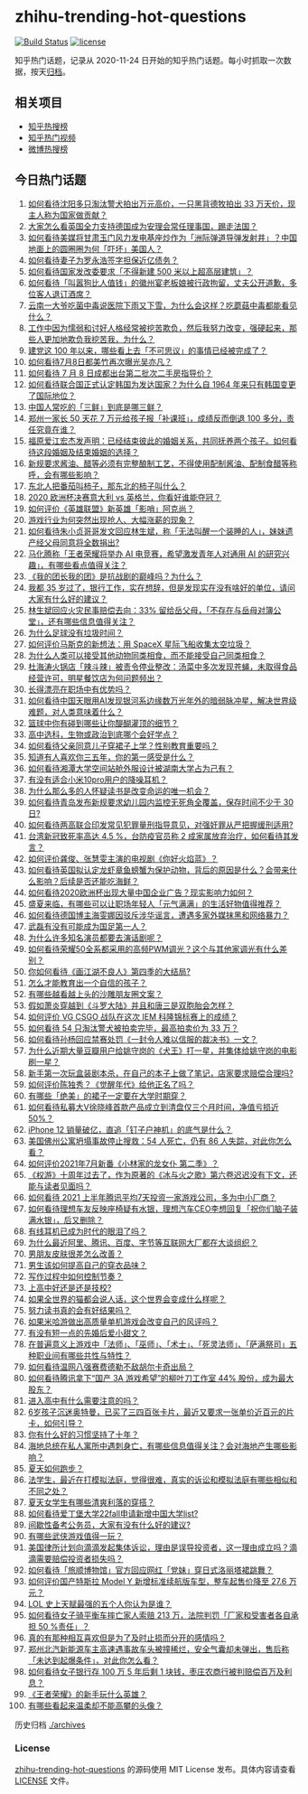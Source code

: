 # zhihu-trending-hot-questions

[![Build Status](https://github.com/justjavac/zhihu-trending-hot-questions/workflows/ci/badge.svg?branch=master)](https://github.com/justjavac/zhihu-trending-hot-questions/actions)
[![license](https://img.shields.io/github/license/justjavac/zhihu-trending-hot-questions)](https://github.com/justjavac/zhihu-trending-hot-questions/blob/master/LICENSE)

知乎热门话题，记录从 2020-11-24 日开始的知乎热门话题。每小时抓取一次数据，按天[归档](./archives)。

## 相关项目

- [知乎热搜榜](https://github.com/justjavac/zhihu-trending-top-search)
- [知乎热门视频](https://github.com/justjavac/zhihu-trending-hot-video)
- [微博热搜榜](https://github.com/justjavac/weibo-trending-hot-search)

## 今日热门话题

<!-- BEGIN -->
<!-- 最后更新时间 Fri Jul 09 2021 12:02:10 GMT+0800 (China Standard Time) -->

1. [如何看待沈阳多只淘汰警犬拍出万元高价，一只黑背德牧拍出 33
   万天价，现主人称为国家做贡献？](https://www.zhihu.com/question/470744876)
2. [大家怎么看英国全力支持德国成为安理会常任理事国，踢走法国？](https://www.zhihu.com/question/469971208)
3. [如何看待美媒将甘肃玉门风力发电基座炒作为「洲际弹道导弹发射井」？中国地面上的圆圈圈为何「吓坏」美国人？](https://www.zhihu.com/question/470699616)
4. [如何看待妻子为罗永浩签字担保近亿债务？](https://www.zhihu.com/question/470416301)
5. [如何看待国家发改委要求「不得新建 500 米以上超高层建筑」？](https://www.zhihu.com/question/470500743)
6. [如何看待「叫嚣狗比人值钱」的徽州宴老板娘被行政拘留，丈夫公开道歉，多位客人退订酒席？](https://www.zhihu.com/question/470671135)
7. [云南一大爷吃菌中毒说医院下雨又下雪，为什么会这样？吃蘑菇中毒都能看见什么？](https://www.zhihu.com/question/468729753)
8. [工作中因为懦弱和讨好人格经常被挖苦欺负，然后我努力改变，强硬起来，那些人更加地欺负我挖苦我，为什么？](https://www.zhihu.com/question/465601275)
9. [建党这 100 年以来，哪些看上去「不可思议」的事情已经被完成了？](https://www.zhihu.com/question/468798487)
10. [如何看待7月8日都美竹再次曝光吴亦凡？](https://www.zhihu.com/question/470964638)
11. [如何看待 7 月 8 日成都出台第二批次二手房指导价？](https://www.zhihu.com/question/470893877)
12. [如何看待联合国正式认定韩国为发达国家？为什么自 1964
    年来只有韩国变更了国际地位？](https://www.zhihu.com/question/470577824)
13. [中国人常吃的「三鲜」到底是哪三鲜？](https://www.zhihu.com/question/22874325)
14. [郑州一家长 50 天花 7 万元给孩子报「补课班」，成绩反而倒退 100
    多分，责任究竟在谁？](https://www.zhihu.com/question/470924203)
15. [福原爱江宏杰发声明：已经结束彼此的婚姻关系，共同抚养两个孩子。如何看待这段婚姻及结束婚姻的选择？](https://www.zhihu.com/question/470949555)
16. [新规要求酱油、醋等必须有完整酿制工艺，不得使用配制酱油、配制食醋等称呼，会有哪些影响？](https://www.zhihu.com/question/469064611)
17. [东北人把番茄叫柿子，那东北的柿子叫什么？](https://www.zhihu.com/question/459057274)
18. [2020 欧洲杯决赛意大利 vs 英格兰，你看好谁能夺冠？](https://www.zhihu.com/question/470795363)
19. [如何评价《英雄联盟》新英雄「影哨」阿克尚？](https://www.zhihu.com/question/470802571)
20. [游戏行业为何突然出现抢人、大幅涨薪的现象？](https://www.zhihu.com/question/468141499)
21. [如何看待朱小贞哥哥发文回应林生斌，称「无法叫醒一个装睡的人」，妹妹遗产经父母同意将全数捐出?](https://www.zhihu.com/question/470995271)
22. [马化腾称「王者荣耀将举办 AI 电竞赛，希望激发青年人对通用 AI
    的研究兴趣」，有哪些看点值得关注？](https://www.zhihu.com/question/470876217)
23. [《我的团长我的团》是抗战剧的巅峰吗？为什么？](https://www.zhihu.com/question/469818261)
24. [我都 35
    岁过了，银行工作，实在想辞，但是发现实在没有啥好的单位，请问大家有什么好的建议？](https://www.zhihu.com/question/463128218)
25. [林生斌回应火灾民事赔偿去向：33%
    留给岳父母，「不存在与岳母对簿公堂」，还有哪些信息值得关注？](https://www.zhihu.com/question/470947046)
26. [为什么足球没有垃圾时间？](https://www.zhihu.com/question/469925636)
27. [如何评价马斯克的新想法：用 SpaceX 星际飞船收集太空垃圾？](https://www.zhihu.com/question/470417380)
28. [为什么人类可以接受其他动物同类相食，而不能接受自己同类相食？](https://www.zhihu.com/question/470774082)
29. [杜海涛火锅店「辣斗辣」被责令停业整改：汤菜中多次发现苍蝇，未取得食品经营许可，明星餐饮店为何问题频出？](https://www.zhihu.com/question/470854902)
30. [长得漂亮在职场中有优势吗？](https://www.zhihu.com/question/470255707)
31. [如何看待中国天眼用AI发现银河系边缘数万光年外的暗弱脉冲星，解决世界级难题，对人类意味着什么？](https://www.zhihu.com/question/470923118)
32. [篮球中你有碰到哪些让你醍醐灌顶的细节？](https://www.zhihu.com/question/443277713)
33. [高中选科，生物或政治到底哪个会好学点？](https://www.zhihu.com/question/470763807)
34. [如何看待父亲同意儿子穿裙子上学？性别教育重要吗？](https://www.zhihu.com/question/470697296)
35. [知道有人喜欢你三五年，你的第一感受是什么？](https://www.zhihu.com/question/470307831)
36. [如何看待湘潭大学空间站舱外服设计被湖南大学占为己有？](https://www.zhihu.com/question/470753814)
37. [有没有适合小米10pro用户的降噪耳机？](https://www.zhihu.com/question/461323088)
38. [为什么那么多的人怀疑读书是改变命运的唯一机会？](https://www.zhihu.com/question/464248567)
39. [如何看待青岛发布新规要求幼儿园内监控无死角全覆盖，保存时间不少于 30
    日?](https://www.zhihu.com/question/470850606)
40. [如何看待两高联合印发常见犯罪量刑指导意见，对强奸罪从严把握缓刑适用?](https://www.zhihu.com/question/470720972)
41. [台湾新冠致死率高达 4.5 %，台防疫官员称 2
    成家属放弃治疗，如何看待其发言？](https://www.zhihu.com/question/470950154)
42. [如何评价龚俊、张慧雯主演的电视剧《你好火焰蓝》？](https://www.zhihu.com/question/470093053)
43. [如何看待英国拟认定龙虾章鱼螃蟹为保护动物，背后的原因是什么？会带来什么影响？后续是否还能吃海鲜？](https://www.zhihu.com/question/470831254)
44. [如何看待2020欧洲杯出现大量中国企业广告？现实影响力如何？](https://www.zhihu.com/question/470706106)
45. [盛夏来临，有哪些可以让职场年轻人「元气满满」的生活好物值得推荐？](https://www.zhihu.com/question/470911340)
46. [如何看待德国博主海雯娜因驳斥涉华谣言，遭遇多家外媒抹黑和网络暴力？](https://www.zhihu.com/question/470651162)
47. [武磊有没有可能成为国足第一人？](https://www.zhihu.com/question/468428816)
48. [为什么许多知名演员都要去演话剧呢？](https://www.zhihu.com/question/306573807)
49. [如何看待荣耀50全系都采用的高频PWM调光？这个与其他家调光有什么差别？](https://www.zhihu.com/question/470901303)
50. [你如何看待《画江湖不良人》第四季的大结局?](https://www.zhihu.com/question/470866019)
51. [怎么才能教育出一个自信的孩子？](https://www.zhihu.com/question/436119718)
52. [有哪些越看越上头的沙雕朋友圈文案？](https://www.zhihu.com/question/470436466)
53. [假如萧炎穿越到《斗罗大陆》并且和唐三是双胞胎会怎样？](https://www.zhihu.com/question/462157366)
54. [如何评价 VG CSGO 战队在这次 IEM
    科隆锦标赛上的成绩？](https://www.zhihu.com/question/470734770)
55. [如何看待 54 只淘汰警犬被拍卖完毕，最高拍卖价为 33 万？](https://www.zhihu.com/question/470711293)
56. [如何看待孙杨回应禁赛处罚《一封令人难以信服的裁决书》一文？](https://www.zhihu.com/question/470784413)
57. [为什么近期大量豆瓣用户给姚守岗的《犬王》打一星，并集体给姚守岗的电影刷一星？](https://www.zhihu.com/question/470166955)
58. [新手第一次玩盒装剧本杀，在自己的本子上做了笔记，店家要求赔偿合理吗?](https://www.zhihu.com/question/470003546)
59. [如何评价陈独秀？《觉醒年代》给他正名了吗？](https://www.zhihu.com/question/464396867)
60. [有哪些「绝美」的裙子一定要在大学时期穿？](https://www.zhihu.com/question/467045821)
61. [如何看待私募大V徐晓峰首款产品成立到清盘仅三个月时间，净值亏损近
    50%？](https://www.zhihu.com/question/470665476)
62. [iPhone 12 销量破亿，直追「钉子户神机」的底气是什么？](https://www.zhihu.com/question/469976462)
63. [美国佛州公寓坍塌事故停止搜救：54 人死亡，仍有 86
    人失踪，对此你怎么看？](https://www.zhihu.com/question/470820913)
64. [如何评价2021年7月新番《小林家的龙女仆 第二季》？](https://www.zhihu.com/question/467201749)
65. [《权游》十周年过去了，作为原著的《冰与火之歌》第六卷迟迟没有下文，还能与读者见面吗？](https://www.zhihu.com/question/460647766)
66. [如何看待 2021
    上半年腾讯平均7天投资一家游戏公司，多为中小厂商？](https://www.zhihu.com/question/470225729)
67. [如何看待理想车友反映座椅疑有水银，理想汽车CEO李想回复「祝你们脑子装满水银」，后又删除？](https://www.zhihu.com/question/470245809)
68. [有线耳机已成为时代的眼泪了吗？](https://www.zhihu.com/question/469440223)
69. [为什么最近阿里、腾讯、百度、字节等互联网大厂都在大谈组织？](https://www.zhihu.com/question/470739484)
70. [男朋友皮肤很差怎么改善？](https://www.zhihu.com/question/450246545)
71. [男生该如何提高自己的穿衣品味？](https://www.zhihu.com/question/316772639)
72. [写作过程中如何控制节奏？](https://www.zhihu.com/question/22576459)
73. [上高中好还是还是技校?](https://www.zhihu.com/question/470216105)
74. [如果全世界的猫都会说人话，这个世界会变成什么样呢？](https://www.zhihu.com/question/470405386)
75. [努力读书真的会有好结果吗？](https://www.zhihu.com/question/464438743)
76. [如果米哈游做出高质量单机游戏会改变自己的风评吗？](https://www.zhihu.com/question/470139464)
77. [有没有短一点的先婚后爱小甜文？](https://www.zhihu.com/question/425137776)
78. [在普遍意义上游戏中「法师」、「巫师」、「术士」、「死灵法师」、「萨满祭司」五种职业间有哪些共性与特性？](https://www.zhihu.com/question/25585026)
79. [如何看待温网八强赛费德勒不敌胡尔卡奇出局？](https://www.zhihu.com/question/470785647)
80. [如何看待腾讯拿下“国产 3A 游戏希望”的柳叶刀工作室 44%
    股份，成为最大股东？](https://www.zhihu.com/question/470251383)
81. [进入高中有什么需要注意的吗？](https://www.zhihu.com/question/470215566)
82. [6岁孩子沉迷奥特曼，已买了三四百张卡片，最近又要求一张单价近百元的片卡，如何引导？](https://www.zhihu.com/question/470324621)
83. [你有什么好的习惯坚持了十年？](https://www.zhihu.com/question/453783511)
84. [海地总统在私人寓所中遇刺身亡，有哪些信息值得关注？会对海地产生哪些影响？](https://www.zhihu.com/question/470711943)
85. [夏天如何跑步？](https://www.zhihu.com/question/324852600)
86. [法学生，最近在打模拟法庭，觉得很难，真实的诉讼和模拟法庭有哪些相似和不同之处？](https://www.zhihu.com/question/460885189)
87. [夏天女学生有哪些清爽利落的穿搭？](https://www.zhihu.com/question/395417374)
88. [如何看待爱丁堡大学22fall申请新增中国大学list?](https://www.zhihu.com/question/470776808)
89. [间歇性备考公务员，大家有没有什么好的建议?](https://www.zhihu.com/question/469998559)
90. [有哪些武侠游戏值得一玩？](https://www.zhihu.com/question/33335885)
91. [美国律所计划向滴滴发起集体诉讼，理由是误导投资者，这一理由成立吗？滴滴需要赔偿投资者损失吗？](https://www.zhihu.com/question/470474222)
92. [如何看待「旅顺博物馆」官方回应网红「党妹」穿日式洛丽塔裙跳舞？](https://www.zhihu.com/question/470365349)
93. [如何评价国产特斯拉 Model Y 新增标准续航版车型，整车起售价降至 27.6
    万元？](https://www.zhihu.com/question/470843237)
94. [LOL 史上天赋最强的五个人你认为是谁？](https://www.zhihu.com/question/468616877)
95. [如何看待女子骑平衡车摔亡家人索赔 213 万，法院判罚「厂家和受害者各自承担 50
    %责任」？](https://www.zhihu.com/question/470594828)
96. [真的有那种相互喜欢但是为了及时止损而分开的感情吗？](https://www.zhihu.com/question/423434356)
97. [郑州北汽新能源车主高速遇事故车头被撞稀烂，安全气囊却未弹出，售后称「未达到起爆条件」，对此你怎么看？](https://www.zhihu.com/question/470624036)
98. [如何看待女子银行存 100 万 5 年后剩 1
    块钱，枣庄农商行被判赔偿百万及利息？](https://www.zhihu.com/question/470516692)
99. [《王者荣耀》的新手玩什么英雄？](https://www.zhihu.com/question/465554551)
100. [有哪些看起来温柔却不能高攀的头像？](https://www.zhihu.com/question/437369852)

<!-- END -->

历史归档 [./archives](./archives)

### License

[zhihu-trending-hot-questions](https://github.com/justjavac/zhihu-trending-hot-questions)
的源码使用 MIT License 发布。具体内容请查看 [LICENSE](./LICENSE) 文件。
